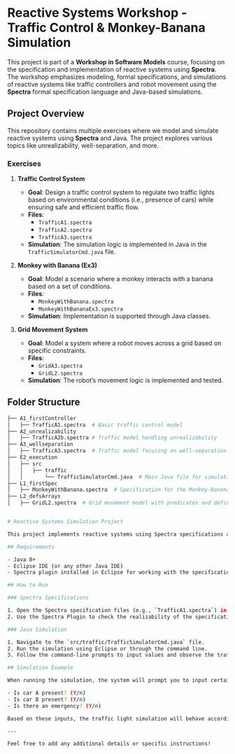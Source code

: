 # Reactive Systems Workshop - Traffic Control & Monkey-Banana Simulation

This project is part of a **Workshop in Software Models** course, focusing on the specification and implementation of reactive systems using **Spectra**. The workshop emphasizes modeling, formal specifications, and simulations of reactive systems like traffic controllers and robot movement using the **Spectra** formal specification language and Java-based simulations.

## Project Overview

This repository contains multiple exercises where we model and simulate reactive systems using **Spectra** and Java. The project explores various topics like unrealizability, well-separation, and more.

### Exercises

1. **Traffic Control System**
   - **Goal**: Design a traffic control system to regulate two traffic lights based on environmental conditions (i.e., presence of cars) while ensuring safe and efficient traffic flow.
   - **Files**: 
     - `TrafficA1.spectra`
     - `TrafficA2.spectra`
     - `TrafficA3.spectra`
   - **Simulation**: The simulation logic is implemented in Java in the `TrafficSimulatorCmd.java` file.
   
2. **Monkey with Banana (Ex3)**
   - **Goal**: Model a scenario where a monkey interacts with a banana based on a set of conditions.
   - **Files**:
     - `MonkeyWithBanana.spectra`
     - `MonkeyWithBananaEx3.spectra`
   - **Simulation**: Implementation is supported through Java classes.

3. **Grid Movement System**
   - **Goal**: Model a system where a robot moves across a grid based on specific constraints.
   - **Files**:
     - `GridA3.spectra`
     - `GridL2.spectra`
   - **Simulation**: The robot’s movement logic is implemented and tested.

## Folder Structure

```bash
├── A1_firstController
│   ├── TrafficA1.spectra  # Basic traffic control model
├── A2_unrealizability
│   ├── TrafficA2b.spectra # Traffic model handling unrealizability
├── A3_wellseparation
│   ├── TrafficA3.spectra  # Traffic model focusing on well-separation guarantees
├── E2_execution
│   ├── src
│   │   ├── traffic
│   │       └── TrafficSimulatorCmd.java  # Main Java file for simulating the traffic model
├── L1_firstSpec
│   ├── MonkeyWithBanana.spectra  # Specification for the Monkey-Banana problem
├── L2_defsArrays
│   ├── GridL2.spectra  # Grid movement model with predicates and definitions


# Reactive Systems Simulation Project

This project implements reactive systems using Spectra specifications and Java-based simulations. The primary focus is on traffic light control systems and other reactive systems modeled using Spectra.

## Requirements

- Java 8+
- Eclipse IDE (or any other Java IDE)
- Spectra plugin installed in Eclipse for working with the specification files

## How to Run

### Spectra Specifications

1. Open the Spectra specification files (e.g., `TrafficA1.spectra`) in Eclipse.
2. Use the Spectra Plugin to check the realizability of the specification or execute the synthesis tool.

### Java Simulation

1. Navigate to the `src/traffic/TrafficSimulatorCmd.java` file.
2. Run the simulation using Eclipse or through the command line.
3. Follow the command-line prompts to input values and observe the traffic light behavior based on the environment.

## Simulation Example

When running the simulation, the system will prompt you to input certain values to define the environment, such as:

- Is car A present? (Y/n)
- Is car B present? (Y/n)
- Is there an emergency? (Y/n)

Based on these inputs, the traffic light simulation will behave accordingly, switching between different states to manage traffic flow.

---

Feel free to add any additional details or specific instructions!
